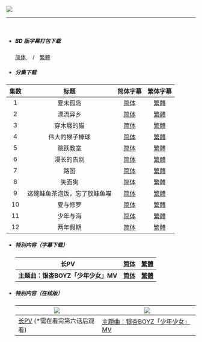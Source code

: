 

![](https://p.sda1.dev/2/31e20189a422198da2d1741f221f553e/Sonny_Boy_poster.png)



------

​	

- ##### **BD 版字幕打包下载**

  [简体 ](https://github.com/SweetSub/SweetSub-source/raw/master/Sonny%20Boy/%5BXKsub%26SweetSub%5D%20Sonny%20Boy%20-%20BDRip%20Subtitles.chs.zip)　/　[繁體](https://github.com/SweetSub/SweetSub-source/raw/master/Sonny%20Boy/%5BXKsub%26SweetSub%5D%20Sonny%20Boy%20-%20BDRip%20Subtitles.cht.zip)
  
  
  
- ##### **分集下载**


| 集数 |             标题             |                           简体字幕                           |                           繁体字幕                           |
| :--: | :--------------------------: | :----------------------------------------------------------: | :----------------------------------------------------------: |
|  1   |           夏末孤岛           | [简体](https://github.com/SweetSub/SweetSub-source/blob/master/Sonny%20Boy/%5BXKsub%26SweetSub%5D%20Sonny%20Boy%20-%2001.chs.ass) | [繁體](https://github.com/SweetSub/SweetSub-source/blob/master/Sonny%20Boy/%5BXKsub%26SweetSub%5D%20Sonny%20Boy%20-%2001.cht.ass) |
|  2   |           漂流异乡           | [简体](https://github.com/SweetSub/SweetSub-source/blob/master/Sonny%20Boy/%5BXKsub%26SweetSub%5D%20Sonny%20Boy%20-%2002.chs.ass) | [繁體](https://github.com/SweetSub/SweetSub-source/blob/master/Sonny%20Boy/%5BXKsub%26SweetSub%5D%20Sonny%20Boy%20-%2002.cht.ass) |
|  3   |          穿木屐的猫          | [简体](https://github.com/SweetSub/SweetSub-source/blob/master/Sonny%20Boy/%5BXKsub%26SweetSub%5D%20Sonny%20Boy%20-%2003.chs.ass) | [繁體](https://github.com/SweetSub/SweetSub-source/blob/master/Sonny%20Boy/%5BXKsub%26SweetSub%5D%20Sonny%20Boy%20-%2003.cht.ass) |
|  4   |        伟大的猴子棒球        | [简体](https://github.com/SweetSub/SweetSub-source/blob/master/Sonny%20Boy/%5BXKsub%26SweetSub%5D%20Sonny%20Boy%20-%2004.chs.ass) | [繁體](https://github.com/SweetSub/SweetSub-source/blob/master/Sonny%20Boy/%5BXKsub%26SweetSub%5D%20Sonny%20Boy%20-%2004.cht.ass) |
|  5   |           跳跃教室           | [简体](https://github.com/SweetSub/SweetSub-source/blob/master/Sonny%20Boy/%5BXKsub%26SweetSub%5D%20Sonny%20Boy%20-%2005.chs.ass) | [繁體](https://github.com/SweetSub/SweetSub-source/blob/master/Sonny%20Boy/%5BXKsub%26SweetSub%5D%20Sonny%20Boy%20-%2005.cht.ass) |
|  6   |          漫长的告别          | [简体](https://github.com/SweetSub/SweetSub-source/blob/master/Sonny%20Boy/%5BXKsub%26SweetSub%5D%20Sonny%20Boy%20-%2006.chs.ass) | [繁體](https://github.com/SweetSub/SweetSub-source/blob/master/Sonny%20Boy/%5BXKsub%26SweetSub%5D%20Sonny%20Boy%20-%2006.cht.ass) |
|  7   |             路图             | [简体](https://github.com/SweetSub/SweetSub-source/blob/master/Sonny%20Boy/%5BXKsub%26SweetSub%5D%20Sonny%20Boy%20-%2007.chs.ass) | [繁體](https://github.com/SweetSub/SweetSub-source/blob/master/Sonny%20Boy/%5BXKsub%26SweetSub%5D%20Sonny%20Boy%20-%2007.cht.ass) |
|  8   |            笑面狗            | [简体](https://github.com/SweetSub/SweetSub-source/blob/master/Sonny%20Boy/%5BXKsub%26SweetSub%5D%20Sonny%20Boy%20-%2008.chs.ass) | [繁體](https://github.com/SweetSub/SweetSub-source/blob/master/Sonny%20Boy/%5BXKsub%26SweetSub%5D%20Sonny%20Boy%20-%2008.cht.ass) |
|  9   | 这碗鲑鱼茶泡饭，忘了放鲑鱼喵 | [简体](https://github.com/SweetSub/SweetSub-source/blob/master/Sonny%20Boy/%5BXKsub%26SweetSub%5D%20Sonny%20Boy%20-%2009.chs.ass) | [繁體](https://github.com/SweetSub/SweetSub-source/blob/master/Sonny%20Boy/%5BXKsub%26SweetSub%5D%20Sonny%20Boy%20-%2009.cht.ass) |
|  10  |           夏与修罗           | [简体](https://github.com/SweetSub/SweetSub-source/blob/master/Sonny%20Boy/%5BXKsub%26SweetSub%5D%20Sonny%20Boy%20-%2010.chs.ass) | [繁體](https://github.com/SweetSub/SweetSub-source/blob/master/Sonny%20Boy/%5BXKsub%26SweetSub%5D%20Sonny%20Boy%20-%2010.cht.ass) |
|  11  |           少年与海           | [简体](https://github.com/SweetSub/SweetSub-source/blob/master/Sonny%20Boy/%5BXKsub%26SweetSub%5D%20Sonny%20Boy%20-%2011.chs.ass) | [繁體](https://github.com/SweetSub/SweetSub-source/blob/master/Sonny%20Boy/%5BXKsub%26SweetSub%5D%20Sonny%20Boy%20-%2011.cht.ass) |
|  12  |           两年假期           | [简体](https://github.com/SweetSub/SweetSub-source/blob/master/Sonny%20Boy/%5BXKsub%26SweetSub%5D%20Sonny%20Boy%20-%2012.chs.ass) | [繁體](https://github.com/SweetSub/SweetSub-source/blob/master/Sonny%20Boy/%5BXKsub%26SweetSub%5D%20Sonny%20Boy%20-%2012.cht.ass) |



- ##### **特别内容**（字幕下载）
  | **长PV**                           | **[简体](https://github.com/SweetSub/SweetSub-source/blob/master/Sonny%20Boy/Bonus/%5BXKsub%26SweetSub%5D%20Sonny%20Boy%20-%20Long%20PV.chs.ass)** | **[繁體](https://github.com/SweetSub/SweetSub-source/blob/master/Sonny%20Boy/Bonus/%5BXKsub%26SweetSub%5D%20Sonny%20Boy%20-%20Long%20PV.cht.ass)** |
  | ---------------------------------- | ------------------------------------------------------------ | ------------------------------------------------------------ |
  | **主题曲：银杏BOYZ「少年少女」MV** | **[简体](https://github.com/SweetSub/SweetSub-source/blob/master/Sonny%20Boy/Bonus/%5BXKsub%26SweetSub%5D%20Sonny%20Boy%20-%20MV.chs.ass)** | **[繁體](https://github.com/SweetSub/SweetSub-source/blob/master/Sonny%20Boy/Bonus/%5BXKsub%26SweetSub%5D%20Sonny%20Boy%20-%20MV.cht.ass)** |
  
  
  
- ##### **特别内容**（在线版）

  | ![](https://p.sda1.dev/2/527439ac56db4d20b151471fee22eab2/01.png) | ![](https://p.sda1.dev/2/b32c4c307ee74c5159a96cf66b0b36f4/02.png) |
  | ------------------------------------------------------------ | ------------------------------------------------------------ |
  | [长PV](https://www.bilibili.com/video/BV1ZP4y1H7XY/) (*需在看完第六话后观看) | [主题曲：银杏BOYZ「少年少女」MV](https://www.bilibili.com/video/BV1av411E71D/) |

  

  

  

  